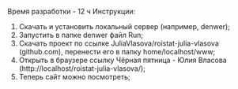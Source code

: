 Время разработки - 12 ч
Инструкции:
1) Скачать и установить локальный сервер (например, denwer);
2) Запустить в папке denwer файл Run;
3) Скачать проект по ссылке JuliaVlasova/roistat-julia-vlasova (github.com), перенести его в папку home/localhost/www;
4) Открыть в браузере ссылку Чёрная пятница - Юлия Власова (http://localhost/roistat-julia-vlasova/);
5) Теперь сайт можно посмотреть;
